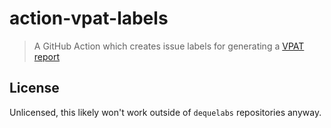 # action-vpat-labels

> A GitHub Action which creates issue labels for generating a [VPAT report](https://github.com/dequelabs/action-vpat-report)

## License

Unlicensed, this likely won't work outside of `dequelabs` repositories anyway.
